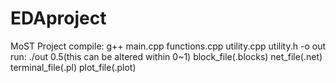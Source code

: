 # EDAproject
MoST Project 
compile: g++ main.cpp functions.cpp utility.cpp utility.h -o out
run: ./out 0.5(this can be altered within 0~1) block_file(.blocks) net_file(.net) terminal_file(.pl) plot_file(.plot) 
